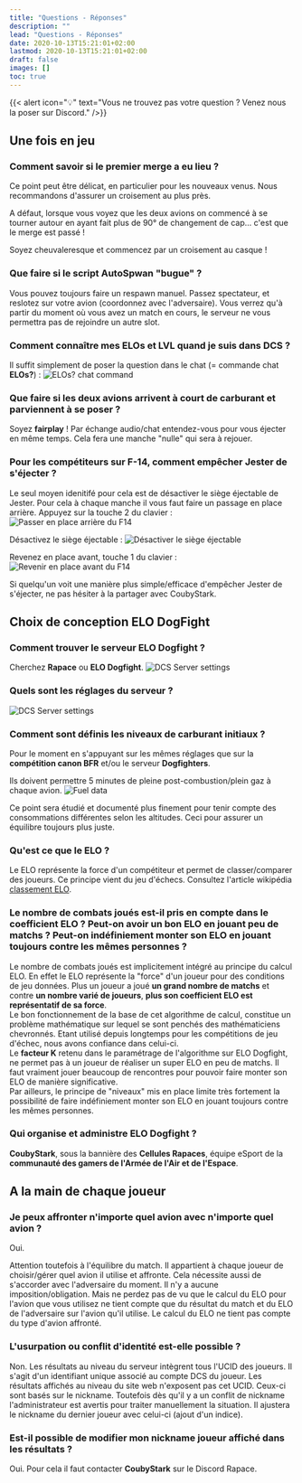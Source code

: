 ```yaml
---
title: "Questions - Réponses"
description: ""
lead: "Questions - Réponses"
date: 2020-10-13T15:21:01+02:00
lastmod: 2020-10-13T15:21:01+02:00
draft: false
images: []
toc: true
---
```


{{< alert icon="💡" text="Vous ne trouvez pas votre question ? Venez nous la poser sur Discord." />}}

## Une fois en jeu

### Comment savoir si le premier merge a eu lieu ?
Ce point peut être délicat, en particulier pour les nouveaux venus. Nous recommandons d'assurer un croisement au plus près.

A défaut, lorsque vous voyez que les deux avions on commencé à se tourner autour en ayant fait plus de 90° de changement de cap... c'est que le merge est passé !

Soyez cheuvaleresque et commencez par un croisement au casque !

### Que faire si le script AutoSpwan "bugue" ?
Vous pouvez toujours faire un respawn manuel. Passez spectateur, et reslotez sur votre avion (coordonnez avec l'adversaire). Vous verrez qu'à partir du moment où vous avez un match en cours, le serveur ne vous permettra pas de rejoindre un autre slot.

### Comment connaître mes ELOs et LVL quand je suis dans DCS ?
Il suffit simplement de poser la question dans le chat (= commande chat **ELOs?**) :
![ELOs? chat command](Elos.png)

### Que faire si les deux avions arrivent à court de carburant et parviennent à se poser ?
Soyez **fairplay** ! Par échange audio/chat entendez-vous pour vous éjecter en même temps. Cela fera une manche "nulle" qui sera à rejouer.

### Pour les compétiteurs sur F-14, comment empêcher Jester de s'éjecter ?
Le seul moyen idenitifé pour cela est de désactiver le siège éjectable de Jester.
Pour cela à chaque manche il vous faut faire un passage en place arrière. Appuyez sur la touche 2 du clavier :
![Passer en place arrière du F14](fr_f14-ejection-seat-unarm_step1.jpg)

Désactivez le siège éjectable :
![Désactiver le siège éjectable](fr_f14-ejection-seat-unarm_step2.jpg)

Revenez en place avant, touche 1 du clavier :
![Revenir en place avant du F14](fr_f14-ejection-seat-unarm_step3.jpg)

Si quelqu'un voit une manière plus simple/efficace d'empêcher Jester de s'éjecter, ne pas hésiter à la partager avec CoubyStark.


## Choix de conception ELO DogFight

### Comment trouver le serveur ELO Dogfight ?
Cherchez **Rapace** ou **ELO Dogfight**.
![DCS Server settings](rapace_server.png)

### Quels sont les réglages du serveur ?
![DCS Server settings](elodf_dcs_server_settings.jpg)

### Comment sont définis les niveaux de carburant initiaux ?
Pour le moment en s'appuyant sur les mêmes réglages que sur la **compétition canon BFR** et/ou le serveur **Dogfighters**.

Ils doivent permettre 5 minutes de pleine post-combustion/plein gaz à chaque avion.
![Fuel data](elodf_fuel_data.jpg)

Ce point sera étudié et documenté plus finement pour tenir compte des consommations différentes selon les altitudes. Ceci pour assurer un équilibre toujours plus juste.

### Qu'est ce que le ELO ?
Le ELO représente la force d'un compétiteur et permet de classer/comparer des joueurs.
Ce principe vient du jeu d'échecs. Consultez l'article wikipédia [classement ELO](https://fr.wikipedia.org/wiki/Classement_Elo).

### Le nombre de combats joués est-il pris en compte dans le coefficient ELO ? Peut-on avoir un bon ELO en jouant peu de matchs ? Peut-on indéfiniement monter son ELO en jouant toujours contre les mêmes personnes ?
Le nombre de combats joués est implicitement intégré au principe du calcul ELO. En effet le ELO représente la "force" d'un joueur pour des conditions de jeu données. Plus un joueur a joué **un grand nombre de matchs** et contre **un nombre varié de joueurs**, **plus son coefficient ELO est représentatif de sa force**.</br >
Le bon fonctionnement de la base de cet algorithme de calcul, constitue un problème mathématique sur lequel se sont penchés des mathématiciens chevronnés. Etant utilisé depuis longtemps pour les compétitions de jeu d'échec, nous avons confiance dans celui-ci.</br >
Le **facteur K** retenu dans le paramétrage de l'algorithme sur ELO Dogfight, ne permet pas à un joueur de réaliser un super ELO en peu de matchs. Il faut vraiment jouer beaucoup de rencontres pour pouvoir faire monter son ELO de manière significative.</br >
Par ailleurs, le principe de "niveaux" mis en place limite très fortement la possibilité de faire indéfiniement monter son ELO en jouant toujours contre les mêmes personnes.

### Qui organise et administre ELO Dogfight ?
**CoubyStark**, sous la bannière des **Cellules Rapaces**, équipe eSport de la **communauté des gamers de l'Armée de l'Air et de l'Espace**.


## A la main de chaque joueur

### Je peux affronter n'importe quel avion avec n'importe quel avion ?
Oui.

Attention toutefois à l'équilibre du match. Il appartient à chaque joueur de choisir/gérer quel avion il utilise et affronte. Cela nécessite aussi de s'accorder avec l'adversaire du moment. Il n'y a aucune imposition/obligation. Mais ne perdez pas de vu que le calcul du ELO pour l'avion que vous utilisez ne tient compte que du résultat du match et du ELO de l'adversaire sur l'avion qu'il utilise. Le calcul du ELO ne tient pas compte du type d'avion affronté.

### L'usurpation ou conflit d'identité est-elle possible ?
Non.
Les résultats au niveau du serveur intègrent tous l'UCID des joueurs. Il s'agit d'un identifiant unique associé au compte DCS du joueur.
Les résultats affichés au niveau du site web n'exposent pas cet UCID. Ceux-ci sont basés sur le nickname. Toutefois dès qu'il y a un conflit de nickname l'administrateur est avertis pour traiter manuellement la situation. Il ajustera le nickname du dernier joueur avec celui-ci (ajout d'un indice).

### Est-il possible de modifier mon nickname joueur affiché dans les résultats ?
Oui.
Pour cela il faut contacter **CoubyStark** sur le Discord Rapace.
